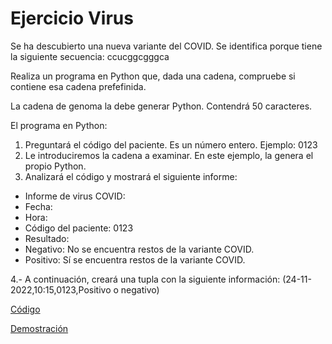 # Ejercicio Virus

Se ha descubierto una nueva variante del COVID. Se identifica porque tiene la siguiente secuencia: ccucggcgggca

Realiza un programa en Python que, dada una cadena, compruebe si contiene esa cadena prefefinida.

La cadena de genoma la debe generar Python. Contendrá 50 caracteres.

El programa en Python:

1. Preguntará el código del paciente. Es un número entero. Ejemplo: 0123
2. Le introduciremos la cadena a examinar. En este ejemplo, la genera el propio Python.
3. Analizará el código y mostrará el siguiente informe:

- Informe de virus COVID:
- Fecha:
- Hora:
- Código del paciente: 0123
- Resultado:
- Negativo: No se encuentra restos de la variante COVID.
- Positivo: Sí se encuentra restos de la variante COVID.

4.- A continuación, creará una tupla con la siguiente información:
(24-11-2022,10:15,0123,Positivo o negativo)

[Código](https://github.com/rubenamadoc/Proyecto-Python1/blob/main/virus.py)

[Demostración](Imagenes/Virus.png)
